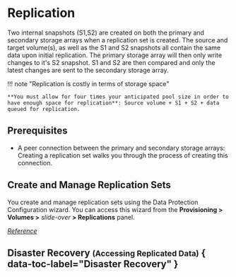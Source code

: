 # Replication

Two internal snapshots (S1,S2) are created on both the primary and secondary storage arrays when a replication set is created. The source and target volume(s), as well as the S1 and S2 snapshots all contain the same data upon initial replication. The primary storage array will then only write changes to it's S2 snapshot. S1 and S2 are then compared and only the latest changes are sent to the secondary storage array. 

!!! note "Replication is costly in terms of storage space"

    **You must allow for four times your anticipated pool size in order to have enough space for replication**: Source volume + S1 + S2 + data queued for replication. 

## Prerequisites

- A peer connection between the primary and secondary storage arrays: Creating a replication set walks you through the process of creating this connection.

## Create and Manage Replication Sets

You create and manage replication sets using the Data Protection Configuration wizard. You can access this wizard from the **Provisioning > Volumes >** *slide-over* **> Replications** panel.

[*Reference*](https://www.dell.com/support/manuals/en-us/powervault-me5024/me5_series_ag/add-data-protection?guid=guid-9443a395-4c63-47fe-a51a-81f624551499&lang=en-us)

## Disaster Recovery <small>(Accessing Replicated Data)</small> { data-toc-label="Disaster Recovery" }
